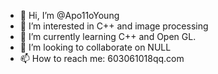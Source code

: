 - 👋 Hi, I’m @Apo11oYoung
- 👀 I’m interested in C++ and image processing
- 🌱 I’m currently learning C++ and Open GL.
- 💞️ I’m looking to collaborate on NULL
- 📫 How to reach me: 603061018qq.com

<!---
Apo11oYoung/Apo11oYoung is a ✨ special ✨ repository because its `README.md` (this file) appears on your GitHub profile.
You can click the Preview link to take a look at your changes.
--->
